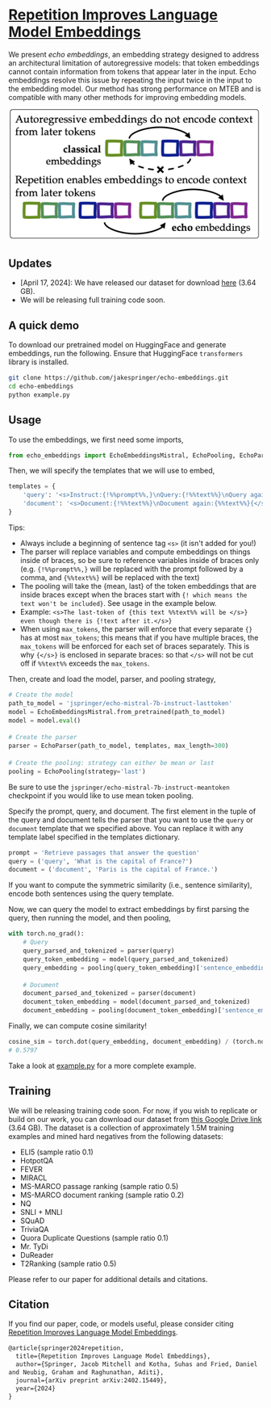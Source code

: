 # [Repetition Improves Language Model Embeddings](https://arxiv.org/abs/2402.15449)

We present _echo embeddings_, an embedding strategy designed to address an architectural limitation of autoregressive models: that token embeddings cannot contain information from tokens that appear later in the input. Echo embeddings resolve this issue by repeating the input twice in the input to the embedding model. Our method has strong performance on MTEB and is compatible with many other methods for improving embedding models.


![Overview](media/overview.png)

## Updates

- \[April 17, 2024\]: We have released our dataset for download [here](https://drive.google.com/file/d/1YqgaJIzmBIH37XBxpRPCVzV_CLh6aOI4/view) (3.64 GB).
- We will be releasing full training code soon.


## A quick demo
To download our pretrained model on HuggingFace and generate embeddings, run the following. Ensure that HuggingFace `transformers` library is installed.
```bash
git clone https://github.com/jakespringer/echo-embeddings.git
cd echo-embeddings
python example.py
```

## Usage
To use the embeddings, we first need some imports,
```python
from echo_embeddings import EchoEmbeddingsMistral, EchoPooling, EchoParser
```

Then, we will specify the templates that we will use to embed,
```python
templates = {
    'query': '<s>Instruct:{!%%prompt%%,}\nQuery:{!%%text%%}\nQuery again:{%%text%%}{</s>}',
    'document': '<s>Document:{!%%text%%}\nDocument again:{%%text%%}{</s>}',
}
```

Tips:
- Always include a beginning of sentence tag `<s>` (it isn't added for you!)
- The parser will replace variables and compute embeddings on things inside of braces, 
  so be sure to reference variables inside of braces only (e.g. `{!%%prompt%%,}` will be 
  replaced with the prompt followed by a comma, and `{%%text%%}` will be replaced with the text)
- The pooling will take the {mean, last} of the token embeddings that are inside braces
  except when the braces start with `{! which means the text won't be included}`. See usage
  in the example below.
- Example: `<s>The last-token of {this text %%text%% will be </s>} even though there
            is {!text after it.</s>}`
- When using `max_tokens`, the parser will enforce that every separate `{}` has at most 
  `max_tokens`; this means that if you have multiple braces, the `max_tokens` will be
  enforced for each set of braces separately. This is why `{</s>}` is enclosed in 
  separate braces: so that `</s>` will not be cut off if `%%text%%` exceeds the `max_tokens`.

Then, create and load the model, parser, and pooling strategy,
```python
# Create the model
path_to_model = 'jspringer/echo-mistral-7b-instruct-lasttoken'
model = EchoEmbeddingsMistral.from_pretrained(path_to_model)
model = model.eval()

# Create the parser
parser = EchoParser(path_to_model, templates, max_length=300)

# Create the pooling: strategy can either be mean or last
pooling = EchoPooling(strategy='last')
```

Be sure to use the `jspringer/echo-mistral-7b-instruct-meantoken` checkpoint if you would like to use mean token pooling.

Specify the prompt, query, and document. The first element in the tuple of the query and document tells the parser that you want to use the `query` or `document` template that we specified above. You can replace it with any template label specified in the templates dictionary.
```python
prompt = 'Retrieve passages that answer the question'
query = ('query', 'What is the capital of France?')
document = ('document', 'Paris is the capital of France.')
```

If you want to compute the symmetric similarity (i.e., sentence similarity), encode both sentences using the query template.

Now, we can query the model to extract embeddings by first parsing the query, then running the model, and then pooling,
```python
with torch.no_grad():
    # Query
    query_parsed_and_tokenized = parser(query)
    query_token_embedding = model(query_parsed_and_tokenized)
    query_embedding = pooling(query_token_embedding)['sentence_embedding']

    # Document
    document_parsed_and_tokenized = parser(document)
    document_token_embedding = model(document_parsed_and_tokenized)
    document_embedding = pooling(document_token_embedding)['sentence_embedding']
```

Finally, we can compute cosine similarity!
```python
cosine_sim = torch.dot(query_embedding, document_embedding) / (torch.norm(query_embedding) * torch.norm(document_embedding))
# 0.5797
```

Take a look at [example.py](example.py) for a more complete example.


## Training

We will be releasing training code soon. For now, if you wish to replicate or build on our work, you can download our dataset from [this Google Drive link](https://drive.google.com/file/d/1YqgaJIzmBIH37XBxpRPCVzV_CLh6aOI4/view) (3.64 GB). The dataset is a collection of approximately 1.5M training examples and mined hard negatives from the following datasets:
- ELI5 (sample ratio 0.1)
- HotpotQA
- FEVER 
- MIRACL
- MS-MARCO passage ranking (sample ratio 0.5)
- MS-MARCO document ranking (sample ratio 0.2)
- NQ
- SNLI + MNLI
- SQuAD
- TriviaQA
- Quora Duplicate Questions (sample ratio 0.1)
- Mr. TyDi
- DuReader
- T2Ranking (sample ratio 0.5)

Please refer to our paper for additional details and citations.


## Citation

If you find our paper, code, or models useful, please consider citing [Repetition Improves Language Model Embeddings](https://arxiv.org/abs/2402.15449).

```
@article{springer2024repetition,
  title={Repetition Improves Language Model Embeddings},
  author={Springer, Jacob Mitchell and Kotha, Suhas and Fried, Daniel and Neubig, Graham and Raghunathan, Aditi},
  journal={arXiv preprint arXiv:2402.15449},
  year={2024}
}
```
